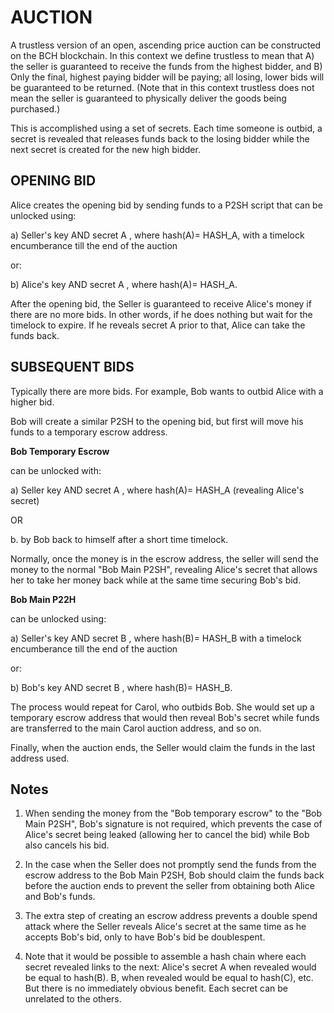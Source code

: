 # AUCTION
 
A trustless version of an open, ascending price auction can be constructed on the BCH blockchain.  In this context we define trustless to mean that A) the seller is guaranteed to receive the funds from the highest bidder, and B) Only the final, highest paying bidder will be paying; all losing, lower bids will be guaranteed to be returned.   (Note that in this context trustless does not mean the seller is guaranteed to physically deliver the goods being purchased.)

This is accomplished using a set of secrets.  Each time someone is outbid, a secret is revealed that releases funds back to the losing bidder while the next secret is created for the new high bidder.

## OPENING BID

Alice creates the opening bid by sending funds to a P2SH script that can be unlocked using:

a) Seller's key AND secret A , where hash(A)= HASH_A, with a timelock encumberance till the end of the auction 

or:

b) Alice's key AND secret A , where hash(A)= HASH_A.  
 
After the opening bid, the Seller is guaranteed to receive Alice's money if there are no more bids.  In other words, if he does nothing but wait for the timelock to expire.  If he reveals secret A prior to that, Alice can take the funds back.

## SUBSEQUENT BIDS

Typically there are more bids. For example, Bob wants to outbid Alice with a higher bid.

Bob will create a similar P2SH to the opening bid, but first will move his funds to a temporary escrow address.

**Bob Temporary Escrow** 

can be unlocked with:

a) Seller key AND secret A , where hash(A)= HASH_A (revealing Alice's secret)

OR 

b. by Bob back to himself after a short time timelock.
 
Normally, once the money is in the escrow address, the seller will send the money to the normal "Bob Main P2SH", revealing Alice's secret that allows her to take her money back while at the same time securing Bob's bid.

**Bob Main P22H** 

can be unlocked using:

a) Seller's key AND secret B , where hash(B)= HASH_B with a timelock encumberance till the end of the auction 

or:

b) Bob's key AND secret B , where hash(B)= HASH_B. 

The process would repeat for Carol, who outbids Bob.  She would set up a temporary escrow address that would then reveal Bob's secret while funds are transferred to the main Carol auction address, and so on.

Finally, when the auction ends, the Seller would claim the funds in the last address used.

## Notes

1. When sending the money from the "Bob temporary escrow" to the "Bob Main P2SH", Bob's signature is not required, which prevents the case of Alice's secret being leaked (allowing her to cancel the bid) while Bob also cancels his bid.   

2. In the case when the Seller does not promptly send the funds from the escrow address to the Bob Main P2SH, Bob should claim the funds back before the auction ends to prevent the seller from obtaining both Alice and Bob's funds.

3. The extra step of creating an escrow address prevents a double spend attack where the Seller reveals Alice's secret at the same time as he accepts Bob's bid, only to have Bob's bid be doublespent.

4. Note that it would be possible to assemble a hash chain where each secret revealed links to the next:  Alice's secret A when revealed would be equal to hash(B).  B, when revealed would be equal to hash(C), etc.  But there is no immediately obvious benefit.  Each secret can be unrelated to the others.

